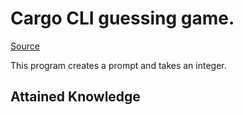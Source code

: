 # Cargo CLI guessing game.
[Source](https://doc.rust-lang.org/book/ch02-00-guessing-game-tutorial.html)  

This program creates a prompt and takes an integer.

## Attained Knowledge

